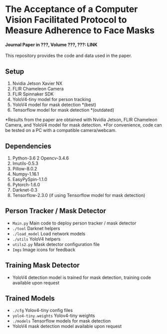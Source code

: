 # The Acceptance of a Computer Vision Facilitated Protocol to Measure Adherence to Face Masks

#### Journal Paper in ???, Volume ???, ???: LINK ####

This repository provides the code and data used in the paper.

## Setup
1. Nvidia Jetson Xavier NX
2. FLIR Chameleon Camera
3. FLIR Spinnaker SDK
4. YoloV4-tiny model for person tracking
5. YoloV4 model for mask detection *(best)
6. Tensorflow model for mask detection *(outdated) 

*Results from the paper are obtained with Nvidia Jetson, FLIR Chameleon Camera, and YoloV4 model for mask detection. 
*For convenience, code can be tested on a PC with a compatible camera/webcam.

## Dependencies
1. Python-3.6
2  Opencv-3.4.6
3. Imutils-0.5.3
4. Pillow-8.0.2
5. Numpy-1.16.1
6. EasyPySpin-1.1.0
8. Pytorch-1.6.0
9. Darknet-0.3 
10. Tensorflow-2.3.0 (if using Tensorflow model for mask detection)

## Person Tracker / Mask Detector 

* ```Main.py```             Main code to deploy person tracker / mask detector
* ```./tool```              Darknet helpers
* ```./load_model```        Load network models
* ```./utils```             YoloV4 helpers
* ```utils2.py```           Mask detector configuration file
* ```Imgs```                Image icons for feedback

## Training Mask Detector

* YoloV4 detection model is trained for mask detection, training code available upon request

## Trained Models 
* ```./cfg```               Yolov4-tiny config files
* ```yolo4-tiny.weights```  Yolov4-tiny weights
* ```./models```            Tensorflow models for mask detection  
* YoloV4 mask detection model available upon request
